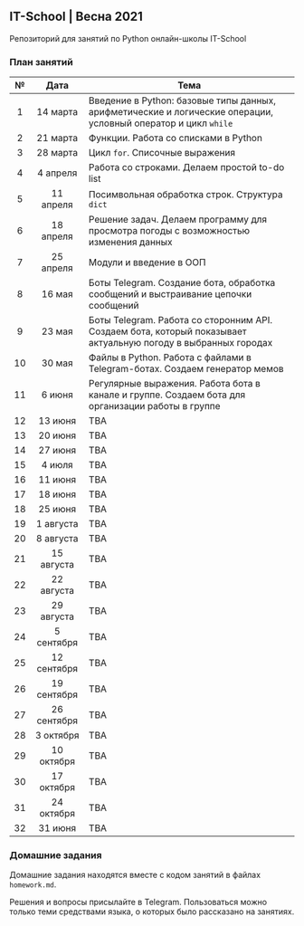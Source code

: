 ## IT-School | Весна 2021

Репозиторий для занятий по Python онлайн-школы IT-School

### План занятий

|№|Дата|Тема |
|:-:|:-:|-|
|1|14 марта|Введение в Python: базовые типы данных, арифметические и логические операции, условный оператор и цикл `while`|
|2|21 марта|Функции. Работа со списками в Python|
|3|28 марта|Цикл `for`. Списочные выражения|
|4|4 апреля|Работа со строками. Делаем простой to-do list|
|5|11 апреля|Посимвольная обработка строк. Структура `dict`|
|6|18 апреля|Решение задач. Делаем программу для просмотра погоды с возможностью изменения данных|
|7|25 апреля|Модули и введение в ООП|
|8|16 мая|Боты Telegram. Создание бота, обработка сообщений и выстраивание цепочки сообщений|
|9|23 мая|Боты Telegram. Работа со сторонним API. Создаем бота, который показывает актуальную погоду в выбранных городах|
|10|30 мая|Файлы в Python. Работа с файлами в Telegram-ботах. Создаем генератор мемов|
|11|6 июня|Регулярные выражения. Работа бота в канале и группе. Создаем бота для организации работы в группе|
|12|13 июня|TBA|
|13|20 июня|TBA|
|14|27 июня|TBA|
|15|4 июля|TBA|
|16|11 июня|TBA|
|17|18 июня|TBA|
|18|25 июня|TBA|
|19|1 августа|TBA|
|20|8 августа|TBA|
|21|15 августа|TBA|
|22|22 августа|TBA|
|23|29 августа|TBA|
|24|5 сентября|TBA|
|25|12 сентября|TBA|
|26|19 сентября|TBA|
|27|26 сентября|TBA|
|28|3 октября|TBA|
|29|10 октября|TBA|
|30|17 октября|TBA|
|31|24 октября|TBA|
|32|31 июня|TBA|

### Домашние задания
Домашние задания находятся вместе с кодом занятий в файлах `homework.md`.

Решения и вопросы присылайте в Telegram. Пользоваться можно только теми средствами языка, о которых было рассказано на занятиях.
